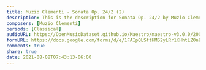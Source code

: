```yaml
---
title: Muzio Clementi - Sonata Op. 24/2 (2)
description: This is the description for Sonata Op. 24/2 by Muzio Clementi
composers: [Muzio Clementi]
periods: [Classical]
audioURL: https://OpenMusicDataset.github.io/Maestro/maestro-v3.0.0/2006/MIDI-Unprocessed_18_R1_2006_01-05_ORIG_MID--AUDIO_18_R1_2006_01_Track01_wav.midi
formURL: https://docs.google.com/forms/d/e/1FAIpQLSftHMS2yLRr1KHhtLZ0nEgzZA59J9Ck2M_mkXzl6wxxbsSV_Q/viewform
comments: true
share: true
date: 2021-08-08T07:43:13-06:00
---
```

